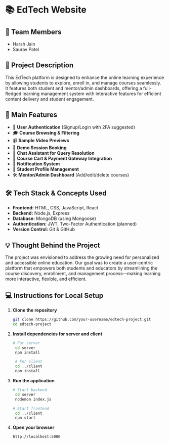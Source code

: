 # 📚 EdTech Website

## 👥 Team Members
- Harsh Jain
- Saurav Patel

## 📝 Project Description
This EdTech platform is designed to enhance the online learning experience by allowing students to explore, enroll in, and manage courses seamlessly. It features both student and mentor/admin dashboards, offering a full-fledged learning management system with interactive features for efficient content delivery and student engagement.

## 🚀 Main Features
- 🔐 **User Authentication** (Signup/Login with 2FA suggested)
- 🎓 **Course Browsing & Filtering**
- 📹 **Sample Video Previews**
- 📅 **Demo Session Booking**
- 💬 **Chat Assistant for Query Resolution**
- 🛒 **Course Cart & Payment Gateway Integration**
- 🔔 **Notification System**
- 👤 **Student Profile Management**
- 🛠️ **Mentor/Admin Dashboard** (Add/edit/delete courses)

## 🛠️ Tech Stack & Concepts Used
- **Frontend:** HTML, CSS, JavaScript, React
- **Backend:** Node.js, Express
- **Database:** MongoDB (using Mongoose)
- **Authentication:** JWT, Two-Factor Authentication (planned)
- **Version Control:** Git & GitHub

## 💡 Thought Behind the Project
The project was envisioned to address the growing need for personalized and accessible online education. Our goal was to create a user-centric platform that empowers both students and educators by streamlining the course discovery, enrollment, and management process—making learning more interactive, flexible, and efficient.

## 💻 Instructions for Local Setup

1. **Clone the repository**
   ```bash
   git clone https://github.com/your-username/edtech-project.git
   cd edtech-project
2. **Install dependencies for server and client**
   ```bash
   # For server
    cd server
    npm install

    # For client
    cd ../client
    npm install
3. **Run the application**
   ```bash
   # Start backend
    cd server
    nodemon index.js

   # Start frontend
    cd ../client
    npm start
4. **Open your browser**
   ```arduino
   http://localhost:5000


